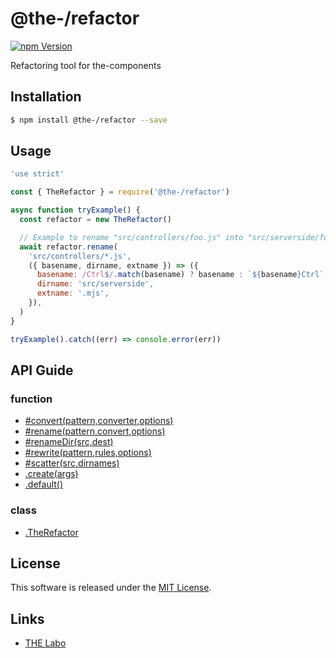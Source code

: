 @the-/refactor
==========

<!---
This file is generated by the-tmpl. Do not update manually.
--->

<!-- Badge Start -->
<a name="badges"></a>

[![npm Version][bd_npm_shield_url]][bd_npm_url]

[bd_repo_url]: https://github.com/the-labo/the
[bd_travis_url]: http://travis-ci.org/the-labo/the
[bd_travis_shield_url]: http://img.shields.io/travis/the-labo/the.svg?style=flat
[bd_travis_com_url]: http://travis-ci.com/the-labo/the
[bd_travis_com_shield_url]: https://api.travis-ci.com/the-labo/the.svg?token=
[bd_license_url]: https://github.com/the-labo/the/blob/master/LICENSE
[bd_npm_url]: http://www.npmjs.org/package/@the-/refactor
[bd_npm_shield_url]: http://img.shields.io/npm/v/@the-/refactor.svg?style=flat
[bd_standard_url]: http://standardjs.com/
[bd_standard_shield_url]: https://img.shields.io/badge/code%20style-standard-brightgreen.svg

<!-- Badge End -->


<!-- Description Start -->
<a name="description"></a>

Refactoring tool for the-components

<!-- Description End -->


<!-- Overview Start -->
<a name="overview"></a>




<!-- Overview End -->


<!-- Sections Start -->
<a name="sections"></a>

<!-- Section from "doc/readme/01.Installation.md.hbs" Start -->

<a name="section-doc-readme-01-installation-md"></a>

Installation
-----

```bash
$ npm install @the-/refactor --save
```


<!-- Section from "doc/readme/01.Installation.md.hbs" End -->

<!-- Section from "doc/readme/02.Usage.md.hbs" Start -->

<a name="section-doc-readme-02-usage-md"></a>

Usage
---------

```javascript
'use strict'

const { TheRefactor } = require('@the-/refactor')

async function tryExample() {
  const refactor = new TheRefactor()

  // Example to rename "src/controllers/foo.js" into "src/serverside/fooCtrl.mjs"
  await refactor.rename(
    'src/controllers/*.js',
    ({ basename, dirname, extname }) => ({
      basename: /Ctrl$/.match(basename) ? basename : `${basename}Ctrl`,
      dirname: 'src/serverside',
      extname: '.mjs',
    }),
  )
}

tryExample().catch((err) => console.error(err))

```


<!-- Section from "doc/readme/02.Usage.md.hbs" End -->


<!-- Sections Start -->

<a name="api"></a>

## API Guide

### function
- [#convert(pattern,converter,options)](./doc/api/api.md#module_@the-/refactor.TheRefactor#convert)
- [#rename(pattern,convert,options)](./doc/api/api.md#module_@the-/refactor.TheRefactor#rename)
- [#renameDir(src,dest)](./doc/api/api.md#module_@the-/refactor.TheRefactor#renameDir)
- [#rewrite(pattern,rules,options)](./doc/api/api.md#module_@the-/refactor.TheRefactor#rewrite)
- [#scatter(src,dirnames)](./doc/api/api.md#module_@the-/refactor.TheRefactor#scatter)
- [.create(args)](./doc/api/api.md#module_@the-/refactor.create)
- [.default()](./doc/api/api.md#module_@the-/refactor.default)
### class
- [.TheRefactor](./doc/api/api.md#module_@the-/refactor.TheRefactor)

<!-- LICENSE Start -->
<a name="license"></a>

License
-------
This software is released under the [MIT License](https://github.com/the-labo/the/blob/master/LICENSE).

<!-- LICENSE End -->


<!-- Links Start -->
<a name="links"></a>

Links
------

+ [THE Labo][the_labo_url]

[the_labo_url]: https://github.com/the-labo

<!-- Links End -->
